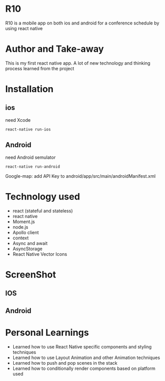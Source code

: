# R10

R10 is a mobile app on both ios and android for a conference schedule by using react native

# Author and Take-away

This is my first react native app. A lot of new technology and thinking process learned from the project

# Installation

## ios

need Xcode

```
react-native run-ios
```

## Android

need Android semulator

```
react-native run-android
```

Google-map: add API Key to android/app/src/main/androidManifest.xml

# Technology used

- react (stateful and stateless)
- react native
- Moment.js
- node.js
- Apollo client
- context
- Async and await
- AsyncStorage
- React Native Vector Icons

# ScreenShot

## IOS

## Android

# Personal Learnings

- Learned how to use React Native specific components and styling techniques
- Learned how to use Layout Animation and other Animation techniques
- Learned how to push and pop scenes in the stack
- Learned how to conditionally render components based on platform used
